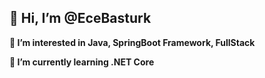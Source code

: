 ## 👋 Hi, I’m @EceBasturk

**👀 I’m interested in Java, SpringBoot Framework, FullStack**

**🌱 I’m currently learning .NET Core**


<!---
EceBasturk/EceBasturk is a ✨ special ✨ repository because its `README.md` (this file) appears on your GitHub profile.
You can click the Preview link to take a look at your changes.
--->
